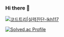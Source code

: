 ### Hi there 👋

[![코드트리|실력진단-lkh117](https://banner.codetree.ai/v1/banner/lkh117)](https://www.codetree.ai/profiles/lkh117)

[![Solved.ac Profile](http://mazassumnida.wtf/api/generate_badge?boj=james_lee)](https://solved.ac/james_lee)

<!--
**KHwan-lee/KHwan-lee** is a ✨ _special_ ✨ repository because its `README.md` (this file) appears on your GitHub profile.

Here are some ideas to get you started:


- 🔭 I’m currently working on ...
- 🌱 I’m currently learning ...
- 👯 I’m looking to collaborate on ...
- 🤔 I’m looking for help with ...
- 💬 Ask me about ...
- 📫 How to reach me: ...
- 😄 Pronouns: ...
- ⚡ Fun fact: ...
-->
